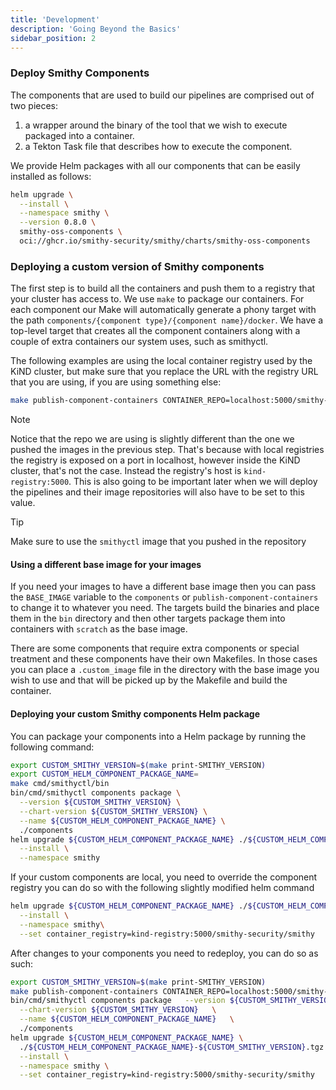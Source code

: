 ```yaml
---
title: 'Development'
description: 'Going Beyond the Basics'
sidebar_position: 2
---
```


### Deploy Smithy Components

The components that are used to build our pipelines are comprised out of two
pieces:

1. a wrapper around the binary of the tool that we wish to execute packaged
   into a container.
2. a Tekton Task file that describes how to execute the component.

We provide Helm packages with all our components that can be easily installed
as follows:

```bash
helm upgrade \
  --install \
  --namespace smithy \
  --version 0.8.0 \
  smithy-oss-components \
  oci://ghcr.io/smithy-security/smithy/charts/smithy-oss-components
```

### Deploying a custom version of Smithy components

The first step is to build all the containers and push them to a registry
that your cluster has access to. We use `make` to package our containers. For
each component our Make will automatically generate a phony target with the
path `components/{component type}/{component name}/docker`. We have a top-level
target that creates all the component containers along with a couple of extra
containers our system uses, such as smithyctl.

The following examples are using the local container registry used by the KiND
cluster, but make sure that you replace the URL with the registry URL that you
are using, if you are using something else:

```bash
make publish-component-containers CONTAINER_REPO=localhost:5000/smithy-security/smithy
```

> [!NOTE]
> Notice that the repo we are using is slightly different than the
> one we pushed the images in the previous step. That's because with local
> registries the registry is exposed on a port in localhost, however inside the
> KiND cluster, that's not the case. Instead the registry's host is
> `kind-registry:5000`. This is also going to be important later when we will
> deploy the pipelines and their image repositories will also have to be set to
> this value.

> [!TIP]
> Make sure to use the `smithyctl` image that you pushed in the repository

#### Using a different base image for your images

If you need your images to have a different base image then you can pass the
`BASE_IMAGE` variable to the `components` or `publish-component-containers` to
change it to whatever you need. The targets build the binaries and place them in
the `bin` directory and then other targets package them into containers with
`scratch` as the base image.

There are some components that require extra components or special treatment and
these components have their own Makefiles. In those cases you can place a
`.custom_image` file in the directory with the base image you wish to use and
that will be picked up by the Makefile and build the container.

#### Deploying your custom Smithy components Helm package

You can package your components into a Helm package by running the following
command:

```bash
export CUSTOM_SMITHY_VERSION=$(make print-SMITHY_VERSION)
export CUSTOM_HELM_COMPONENT_PACKAGE_NAME=
make cmd/smithyctl/bin
bin/cmd/smithyctl components package \
  --version ${CUSTOM_SMITHY_VERSION} \
  --chart-version ${CUSTOM_SMITHY_VERSION} \
  --name ${CUSTOM_HELM_COMPONENT_PACKAGE_NAME} \
  ./components
helm upgrade ${CUSTOM_HELM_COMPONENT_PACKAGE_NAME} ./${CUSTOM_HELM_COMPONENT_PACKAGE_NAME}-${CUSTOM_SMITHY_VERSION}.tgz \
  --install \
  --namespace smithy
```

If your custom components are local, you need to override the component registry
you can do so with the following slightly modified helm command

```bash
helm upgrade ${CUSTOM_HELM_COMPONENT_PACKAGE_NAME} ./${CUSTOM_HELM_COMPONENT_PACKAGE_NAME}-${CUSTOM_SMITHY_VERSION}.tgz \
  --install \
  --namespace smithy\
  --set container_registry=kind-registry:5000/smithy-security/smithy
```

After changes to your components you need to redeploy, you can do so as such:

```bash
export CUSTOM_SMITHY_VERSION=$(make print-SMITHY_VERSION)
make publish-component-containers CONTAINER_REPO=localhost:5000/smithy-security/smithy
bin/cmd/smithyctl components package   --version ${CUSTOM_SMITHY_VERSION}   \
  --chart-version ${CUSTOM_SMITHY_VERSION}   \
  --name ${CUSTOM_HELM_COMPONENT_PACKAGE_NAME}   \
  ./components
helm upgrade ${CUSTOM_HELM_COMPONENT_PACKAGE_NAME} \
  ./${CUSTOM_HELM_COMPONENT_PACKAGE_NAME}-${CUSTOM_SMITHY_VERSION}.tgz   \
  --install \
  --namespace smithy \
  --set container_registry=kind-registry:5000/smithy-security/smithy
```